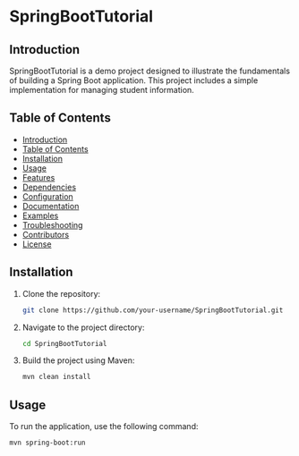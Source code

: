 # SpringBootTutorial

## Introduction
SpringBootTutorial is a demo project designed to illustrate the fundamentals of building a Spring Boot application. This project includes a simple implementation for managing student information.

## Table of Contents
- [Introduction](#introduction)
- [Table of Contents](#table-of-contents)
- [Installation](#installation)
- [Usage](#usage)
- [Features](#features)
- [Dependencies](#dependencies)
- [Configuration](#configuration)
- [Documentation](#documentation)
- [Examples](#examples)
- [Troubleshooting](#troubleshooting)
- [Contributors](#contributors)
- [License](#license)

## Installation
1. Clone the repository:
    ```bash
    git clone https://github.com/your-username/SpringBootTutorial.git
    ```
2. Navigate to the project directory:
    ```bash
    cd SpringBootTutorial
    ```
3. Build the project using Maven:
    ```bash
    mvn clean install
    ```

## Usage
To run the application, use the following command:
```bash
mvn spring-boot:run
